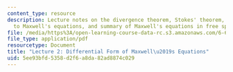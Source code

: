 ```yaml
---
content_type: resource
description: Lecture notes on the divergence theorem, Stokes' theorem, applications
  to Maxwell's equations, and summary of Maxwell's equations in free space.
file: /media/https%3A/open-learning-course-data-rc.s3.amazonaws.com/6-641-electromagnetic-fields-forces-and-motion-spring-2005/5ee93bfd5358d2f6a8da82ad8874c029_lecture2.pdf
file_type: application/pdf
resourcetype: Document
title: "Lecture 2: Differential Form of Maxwell\u2019s Equations"
uid: 5ee93bfd-5358-d2f6-a8da-82ad8874c029
---
```

